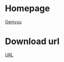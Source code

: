 # Homepage

[Genjyuu](http://jikasei.me/font/genjyuu/)

# Download url

[URL](https://ftp.iij.ad.jp/pub/osdn.jp/users/8/8636/genjyuugothic-20150607.7z)
